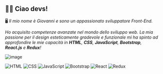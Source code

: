 <h2>🤙🏻 Ciao devs!</h2>

🖥 <i>Il mio nome è Giovanni e sono un appassionato sviluppatore Front-End. 

Ho acquisito competenze avanzate nel mondo dello sviluppo web. La mia passione per il design esteticamente gradevole e funzionale mi ha spinto ad approfondire le mie capacità in <b>HTML</b>, <b>CSS</b>, <b>JavaScript</b>, <b>Bootstrap</b>, <b>React.js</b> e <b>Redux</b>!</i>

![image](https://github.com/giovgio90/giovgio90/assets/135556508/d0947426-9f76-46f6-b932-499ec29aac84)

![HTML](https://img.icons8.com/color/48/000000/html-5.png) ![CSS](https://img.icons8.com/color/48/000000/css3.png) ![JavaScript](https://img.icons8.com/color/48/000000/javascript.png) ![Bootstrap](https://img.icons8.com/color/48/000000/bootstrap.png) ![React](https://img.icons8.com/color/48/000000/react.png) ![Redux](https://img.icons8.com/color/48/000000/redux.png)
